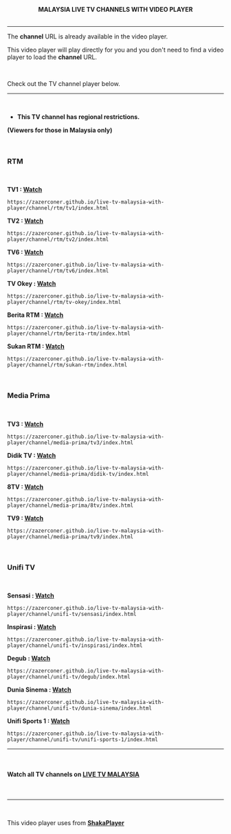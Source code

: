 <div align="center"><strong>MALAYSIA LIVE TV CHANNELS WITH VIDEO PLAYER</strong></div>

<br>
<hr>

The **channel** URL is already available in the video player.

This video player will play directly for you and you don't need to find a video player to load the **channel** URL.

<br>

Check out the TV channel player below.

<hr>
<br>

- **This TV channel has regional restrictions.**

**(Viewers for those in Malaysia only)**

<br>

### RTM

<br>

**TV1 : [Watch](https://zazerconer.github.io/live-tv-malaysia-with-player/channel/rtm/tv1/index.html)**

```url
https://zazerconer.github.io/live-tv-malaysia-with-player/channel/rtm/tv1/index.html
```

**TV2 : [Watch](https://zazerconer.github.io/live-tv-malaysia-with-player/channel/rtm/tv2/index.html)**

```url
https://zazerconer.github.io/live-tv-malaysia-with-player/channel/rtm/tv2/index.html
```

**TV6 : [Watch](https://zazerconer.github.io/live-tv-malaysia-with-player/channel/rtm/tv6/index.html)**

```url
https://zazerconer.github.io/live-tv-malaysia-with-player/channel/rtm/tv6/index.html
```

**TV Okey : [Watch](https://zazerconer.github.io/live-tv-malaysia-with-player/channel/rtm/tv-okey/index.html)**

```url
https://zazerconer.github.io/live-tv-malaysia-with-player/channel/rtm/tv-okey/index.html
```

**Berita RTM : [Watch](https://zazerconer.github.io/live-tv-malaysia-with-player/channel/rtm/berita-rtm/index.html)**

```url
https://zazerconer.github.io/live-tv-malaysia-with-player/channel/rtm/berita-rtm/index.html
```

**Sukan RTM : [Watch](https://zazerconer.github.io/live-tv-malaysia-with-player/channel/rtm/sukan-rtm/index.html)**

```url
https://zazerconer.github.io/live-tv-malaysia-with-player/channel/rtm/sukan-rtm/index.html
```

<br>

### Media Prima

<br>

**TV3 : [Watch](https://zazerconer.github.io/live-tv-malaysia-with-player/channel/media-prima/tv3/index.html)**

```url
https://zazerconer.github.io/live-tv-malaysia-with-player/channel/media-prima/tv3/index.html
```

**Didik TV : [Watch](https://zazerconer.github.io/live-tv-malaysia-with-player/channel/media-prima/didik-tv/index.html)**

```url
https://zazerconer.github.io/live-tv-malaysia-with-player/channel/media-prima/didik-tv/index.html
```

**8TV : [Watch](https://zazerconer.github.io/live-tv-malaysia-with-player/channel/media-prima/8tv/index.html)**

```url
https://zazerconer.github.io/live-tv-malaysia-with-player/channel/media-prima/8tv/index.html
```

**TV9 : [Watch](https://zazerconer.github.io/live-tv-malaysia-with-player/channel/media-prima/tv9/index.html)**

```url
https://zazerconer.github.io/live-tv-malaysia-with-player/channel/media-prima/tv9/index.html
```

<br>

### Unifi TV

<br>

**Sensasi : [Watch](https://zazerconer.github.io/live-tv-malaysia-with-player/channel/unifi-tv/sensasi/index.html)**

```url
https://zazerconer.github.io/live-tv-malaysia-with-player/channel/unifi-tv/sensasi/index.html
```

**Inspirasi : [Watch](https://zazerconer.github.io/live-tv-malaysia-with-player/channel/unifi-tv/inspirasi/index.html)**

```url
https://zazerconer.github.io/live-tv-malaysia-with-player/channel/unifi-tv/inspirasi/index.html
```

**Degub : [Watch](https://zazerconer.github.io/live-tv-malaysia-with-player/channel/unifi-tv/degub/index.html)**

```url
https://zazerconer.github.io/live-tv-malaysia-with-player/channel/unifi-tv/degub/index.html
```

**Dunia Sinema : [Watch](https://zazerconer.github.io/live-tv-malaysia-with-player/channel/unifi-tv/dunia-sinema/index.html)**

```url
https://zazerconer.github.io/live-tv-malaysia-with-player/channel/unifi-tv/dunia-sinema/index.html
```

**Unifi Sports 1 : [Watch](https://zazerconer.github.io/live-tv-malaysia-with-player/channel/unifi-tv/unifi-sports-1/index.html)**

```url
https://zazerconer.github.io/live-tv-malaysia-with-player/channel/unifi-tv/unifi-sports-1/index.html
```

<hr>
<br>

#### Watch all TV channels on [LIVE TV MALAYSIA](https://zazerconer.github.io/live-tv-malaysia-with-player/tv-channel)

<br>
<hr>
<br>

This video player uses from **[ShakaPlayer](https://github.com/shaka-project/shaka-player)**

<br>
